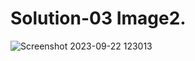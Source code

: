 # Solution-03 Image2.  
![Screenshot 2023-09-22 123013](https://github.com/Khush0031/pw-skills-full-stack-web-dev-assignment-solution/assets/121889921/1e56d026-78cd-44ea-9972-a5a0ee4ab845)
